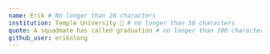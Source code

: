 ```yaml
---
name: Erik # No longer than 28 characters
institution: Temple University 🚩 # no longer than 58 characters
quote: A squadmate has called graduation # no longer than 100 characters, avoid using quotes(") to guarantee the format remains the same.
github_user: eriknlong
---
```

